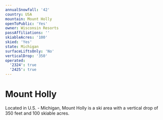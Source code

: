```yaml
---
annualSnowfall: '42'
country: USA
mountain: Mount Holly
openToPublic: 'Yes'
owner: Wisconsin Resorts
passAffiliations: ''
skiableAcres: '100'
skied: 'Yes'
state: Michigan
surfaceLiftsOnly: 'No'
verticalDrop: '350'
operated:
  '2324': true
  '2425': true
---
```



# Mount Holly

Located in U.S. - Michigan, Mount Holly is a ski area with a vertical drop of 350 feet and 100 skiable acres.
